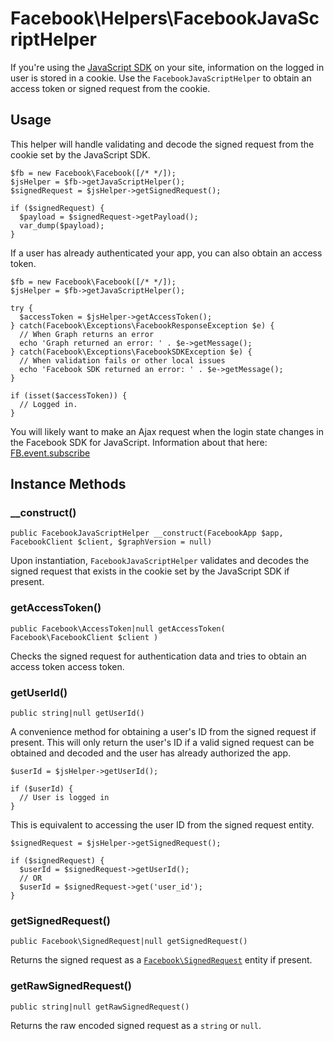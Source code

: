 # Facebook\Helpers\FacebookJavaScriptHelper

If you're using the [JavaScript SDK](https://developers.facebook.com/docs/javascript) on your site, information on the logged in user is stored in a cookie. Use the `FacebookJavaScriptHelper` to obtain an access token or signed request from the cookie.

## Usage

This helper will handle validating and decode the signed request from the cookie set by the JavaScript SDK.

```
$fb = new Facebook\Facebook([/* */]);
$jsHelper = $fb->getJavaScriptHelper();
$signedRequest = $jsHelper->getSignedRequest();

if ($signedRequest) {
  $payload = $signedRequest->getPayload();
  var_dump($payload);
}
```

If a user has already authenticated your app, you can also obtain an access token.

```
$fb = new Facebook\Facebook([/* */]);
$jsHelper = $fb->getJavaScriptHelper();

try {
  $accessToken = $jsHelper->getAccessToken();
} catch(Facebook\Exceptions\FacebookResponseException $e) {
  // When Graph returns an error
  echo 'Graph returned an error: ' . $e->getMessage();
} catch(Facebook\Exceptions\FacebookSDKException $e) {
  // When validation fails or other local issues
  echo 'Facebook SDK returned an error: ' . $e->getMessage();
}

if (isset($accessToken)) {
  // Logged in.
}
```

You will likely want to make an Ajax request when the login state changes in the Facebook SDK for JavaScript.  Information about that here: [FB.event.subscribe](https://developers.facebook.com/docs/reference/javascript/FB.getLoginStatus/#events)

## Instance Methods

### __construct()
```
public FacebookJavaScriptHelper __construct(FacebookApp $app, FacebookClient $client, $graphVersion = null)
```
Upon instantiation, `FacebookJavaScriptHelper` validates and decodes the signed request that exists in the cookie set by the JavaScript SDK if present.

### getAccessToken()
```
public Facebook\AccessToken|null getAccessToken( Facebook\FacebookClient $client )
```
Checks the signed request for authentication data and tries to obtain an access token access token.

### getUserId()
```
public string|null getUserId()
```
A convenience method for obtaining a user's ID from the signed request if present. This will only return the user's ID if a valid signed request can be obtained and decoded and the user has already authorized the app.

```
$userId = $jsHelper->getUserId();

if ($userId) {
  // User is logged in
}
```

This is equivalent to accessing the user ID from the signed request entity.

```
$signedRequest = $jsHelper->getSignedRequest();

if ($signedRequest) {
  $userId = $signedRequest->getUserId();
  // OR
  $userId = $signedRequest->get('user_id');
}
```

### getSignedRequest()
```
public Facebook\SignedRequest|null getSignedRequest()
```
Returns the signed request as a [`Facebook\SignedRequest`](/docs/php/SignedRequest) entity if present.

### getRawSignedRequest()
```
public string|null getRawSignedRequest()
```
Returns the raw encoded signed request as a `string` or `null`.
